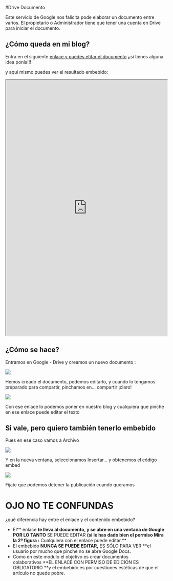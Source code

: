#Drive Documento

Este servicio de Google nos falicita pode elaborar un documento entre varios. El propietario o Administrador tiene que tener una cuenta en Drive para iniciar el documento.

## ¿Cómo queda en mi blog?

Entra en el siguiente [enlace y puedes etitar el documento](https://docs.google.com/document/d/1dxCIY_J2llOnnnLvnm4gAVjbhbLoexEMpvvUwW0oAkE/edit?usp=sharing) ¡¡si tienes alguna idea ponla!!!

y aquí mismo puedes ver el resultado embebido:

<iframe width="100%" height="800" src="https://docs.google.com/document/d/1dxCIY_J2llOnnnLvnm4gAVjbhbLoexEMpvvUwW0oAkE/pub?embedded=true"></iframe>

## ¿Cómo se hace?

Entramos en Google - Drive y creamos un nuevo documento :

![](https://catedu.github.io/aprendizaje-colaborativo-con-blog/img/Menu_002.png)


Hemos creado el documento, podemos editarlo, y cuando lo tengamos preparado para compartir, pinchamos en... compartir ¡claro!

![](https://catedu.github.io/aprendizaje-colaborativo-con-blog/img/Seleccion_003.png)

Con ese enlace lo podemos poner en nuestro blog y cualquiera que pinche en ese enlace puede editar el texto

## Si vale, pero quiero también tenerlo embebido

Pues en ese caso vamos a Archivo

![](https://catedu.github.io/aprendizaje-colaborativo-con-blog/img/Menu_005.png)

Y en la nueva ventana, seleccionamos Insertar... y obtenemos el código embed

![](https://catedu.github.io/aprendizaje-colaborativo-con-blog/img/Seleccion_008.png)

Fíjate que podemos detener la publicación cuando queramos

# OJO NO TE CONFUNDAS

¿qué diferencia hay entre el enlace y el contenido embebido?

- El** enlace **te lleva al documento, y se abre en una ventana de Google POR LO TANTO** SE PUEDE EDITAR **(si le has dado bien el permiso Mira la 2ª figura :** Cualquiera con el enlace puede editar.**
- El embebido **NUNCA SE PUEDE EDITAR,** ES SÓLO PARA VER **el usuario por mucho que pinche no se abre Google Docs.
- Como en este módulo el objetivo es crear documentos colaborativos **EL ENLACE CON PERMISO DE EDICIÓN ES OBLIGATORIO **y el embebido es por cuestiones estéticas de que el artículo no quede pobre.

